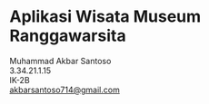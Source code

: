 # Aplikasi Wisata Museum Ranggawarsita
Muhammad Akbar Santoso <br>
3.34.21.1.15 <br>
IK-2B <br>
akbarsantoso714@gmail.com <br> <br>
